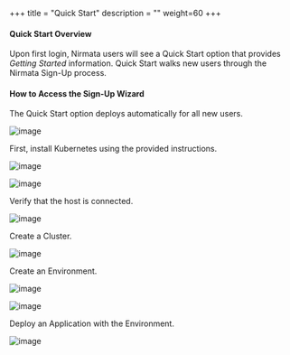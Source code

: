 +++
title = "Quick Start"
description = ""
weight=60
+++

#### Quick Start Overview

Upon first login, Nirmata users will see a Quick Start option that provides *Getting Started* information. Quick Start walks new users through the Nirmata Sign-Up process.

#### How to Access the Sign-Up Wizard

The Quick Start option deploys automatically for all new users.

![image](/images/qs-1.png)

First, install Kubernetes using the provided instructions.

![image](/images/qs-2.png)

![image](/images/qs-3.png)

Verify that the host is connected.

![image](/images/qs-4.png)

Create a Cluster.

![image](/images/qs-5.png)

Create an Environment.

![image](/images/qs-6.png)

![image](/images/qs-7.png)

Deploy an Application with the Environment.

![image](/images/qs-8.png)


